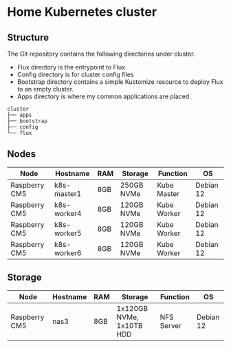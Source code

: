 # Home Kubernetes cluster

## Structure ##

The Git repository contains the following directories under cluster.

* Flux directory is the entrypoint to Flux
* Config directory is for cluster config files
* Bootstrap directory contains a simple Kustomize resource to deploy Flux to an empty cluster.
* Apps directory is where my common applications are placed.

```
cluster
├── apps
├── bootstrap
├── config
└── flux
```

## Nodes ##

Node   | Hostname | RAM | Storage | Function | OS
------ | -------- | --- | ------- | -------- | --
Raspberry CM5 | k8s-master1 | 8GB | 250GB NVMe | Kube Master | Debian 12
Raspberry CM5 | k8s-worker4 | 8GB | 120GB NVMe | Kube Worker | Debian 12
Raspberry CM5 | k8s-worker5 | 8GB | 120GB NVMe | Kube Worker | Debian 12
Raspberry CM5 | k8s-worker6 | 8GB | 120GB NVMe | Kube Worker | Debian 12

## Storage ##
Node   | Hostname | RAM | Storage | Function | OS
------ | -------- | --- | ------- | -------- | --
Raspberry CM5 | nas3 | 8GB | 1x120GB NVMe, 1x10TB HDD | NFS Server | Debian 12

